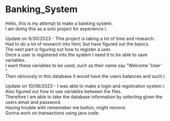 # Banking_System
 Hello, this is my attempt to make a banking system.\
 I am doing this as a solo project for experience.\

 Update on 9/30/2023 - This project is taking a lot of time and research.\
 Had to do a lot of research into html, but have figured out the basics.\
 The next part is figuring out how to register a user.\
 Once a user is registered into the system I need it to be able to save variables.\
 I want these variables to be used, such as their name say "Welcome 'User' ".\
 Then obivously in this database it would have the users balances and such.\ 

Update on 10/06/2023 - I was able to make a login and registration system.\ 
Also figured out how to use variables between the files.\
Therefore I am able to take the database information by selecting given the users email and password.\
Having trouble with rememeber me button, might remove.\
Gonna work on transactions using java code.
